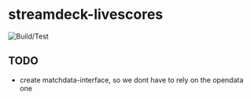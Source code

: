 # streamdeck-livescores

![Build/Test](https://github.com/rweich/streamdeck-livescores/workflows/Build%2FTest/badge.svg)

## TODO
- create matchdata-interface, so we dont have to rely on the opendata one
